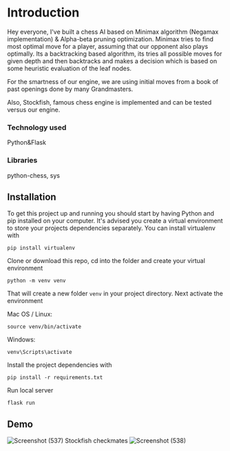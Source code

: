 # Introduction

Hey everyone, I've built a chess AI based on Minimax algorithm (Negamax implementation) & Alpha-beta pruning optimization. Minimax tries to find most optimal move for a player,
assuming that our opponent also plays optimally. Its a backtracking based algorithm, its tries all possible moves for given depth and then backtracks and makes a decision 
which is based on some heuristic evaluation of the leaf nodes.

For the smartness of our engine, we are using initial moves from a book of past openings done by many Grandmasters.

Also, Stockfish, famous chess engine is implemented and can be tested versus our engine.

### Technology used
Python&Flask

### Libraries
python-chess, sys


## Installation

To get this project up and running you should start by having Python and pip installed on your computer. It's advised you create a virtual environment to store your projects dependencies separately. You can install virtualenv with

```
pip install virtualenv
```

Clone or download this repo, cd into the folder and create your virtual environment

```
python -m venv venv
```

That will create a new folder `venv` in your project directory. Next activate the environment

Mac OS / Linux:
```
source venv/bin/activate
```

Windows:
```
venv\Scripts\activate
```

Install the project dependencies with

```
pip install -r requirements.txt
```

Run local server

```
flask run
```

## Demo

![Screenshot (537)](https://user-images.githubusercontent.com/85017668/148134812-6d7ebaa7-2cbe-4179-8cc5-c2249da16f75.png)
Stockfish checkmates
![Screenshot (538)](https://user-images.githubusercontent.com/85017668/148134849-7c52df1c-54a7-4e53-95ca-4a895fa201af.png)

